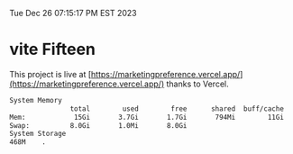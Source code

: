 Tue Dec 26 07:15:17 PM EST 2023

# vite Fifteen


This project is live at [https://marketingpreference.vercel.app/](https://marketingpreference.vercel.app/) thanks to Vercel.

```bash
System Memory
               total        used        free      shared  buff/cache   available
Mem:            15Gi       3.7Gi       1.7Gi       794Mi        11Gi        11Gi
Swap:          8.0Gi       1.0Mi       8.0Gi
System Storage
468M	.
```
